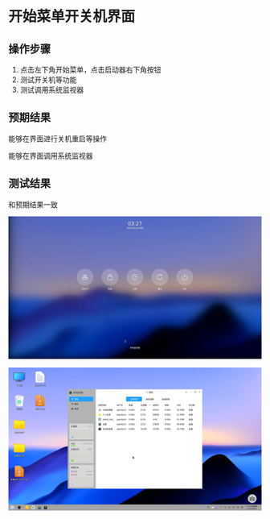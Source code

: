 # 开始菜单开关机界面

## 操作步骤

1. 点击左下角开始菜单，点击启动器右下角按钮
2. 测试开关机等功能
3. 测试调用系统监视器

## 预期结果

能够在界面进行关机重启等操作

能够在界面调用系统监视器

## 测试结果

和预期结果一致

![开始菜单开关机](./img/开始菜单开关机.jpg)

![开始菜单关机界面系统监视器调用](./img/开始菜单关机界面系统监视器调用.jpg)
